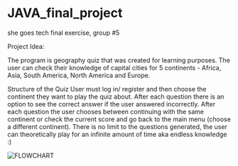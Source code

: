 # JAVA_final_project
she goes tech final exercise, group #5

Project Idea:

The program is geography quiz that was created for learning purposes. The user can check their knowledge of capital cities for 5 continents - Africa, Asia, South America, North America and Europe.

Structure of the Quiz
User must log in/ register and then choose the continent they want to play the quiz about. After each question there is an option to see the correct answer if the user answered incorrectly. After each question the user chooses between continuing with the same continent or check the current score and go back to the main menu (choose a different continent). There is no limit to the questions generated, the user can theoretically play for an infinite amount of time aka endless knowledge :)



![FLOWCHART](https://user-images.githubusercontent.com/122638260/215554855-b7236a7e-0c06-4dad-81f4-0e5c40703482.jpg)
